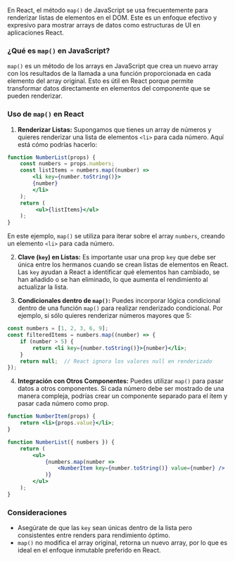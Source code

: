 En React, el método `map()` de JavaScript se usa frecuentemente para renderizar listas de elementos en el DOM. Este es un enfoque efectivo y expresivo para mostrar arrays de datos como estructuras de UI en aplicaciones React.

### ¿Qué es `map()` en JavaScript?

`map()` es un método de los arrays en JavaScript que crea un nuevo array con los resultados de la llamada a una función proporcionada en cada elemento del array original. Esto es útil en React porque permite transformar datos directamente en elementos del componente que se pueden renderizar.

### Uso de `map()` en React

1. **Renderizar Listas:** Supongamos que tienes un array de números y quieres renderizar una lista de elementos `<li>` para cada número. Aquí está cómo podrías hacerlo:

``` jsx
function NumberList(props) {
	const numbers = props.numbers;
	const listItems = numbers.map((number) =>     
		<li key={number.toString()}>
		{number}
		</li>
	);
	return (
	     <ul>{listItems}</ul>
	); 
}
```

En este ejemplo, `map()` se utiliza para iterar sobre el array `numbers`, creando un elemento `<li>` para cada número.
    
2.  **Clave (`key`) en Listas:** Es importante usar una prop `key` que debe ser única entre los hermanos cuando se crean listas de elementos en React. Las `key` ayudan a React a identificar qué elementos han cambiado, se han añadido o se han eliminado, lo que aumenta el rendimiento al actualizar la lista.
    
3. **Condicionales dentro de `map()`:** Puedes incorporar lógica condicional dentro de una función `map()` para realizar renderizado condicional. Por ejemplo, si sólo quieres renderizar números mayores que 5:

``` jsx
const numbers = [1, 2, 3, 6, 9]; 
const filteredItems = numbers.map((number) => {
	if (number > 5) {
		return <li key={number.toString()}>{number}</li>;
	}
	return null;  // React ignora los valores null en renderizado 
});
```
    
4. **Integración con Otros Componentes:** Puedes utilizar `map()` para pasar datos a otros componentes. Si cada número debe ser mostrado de una manera compleja, podrías crear un componente separado para el ítem y pasar cada número como prop.

``` jsx
function NumberItem(props) {
	return <li>{props.value}</li>;
}

function NumberList({ numbers }) {
	return (
		<ul>
			{numbers.map(number =>
				<NumberItem key={number.toString()} value={number} />
			)}
		</ul>
	);
}
```

### Consideraciones

- Asegúrate de que las `key` sean únicas dentro de la lista pero consistentes entre renders para rendimiento óptimo.
- `map()` no modifica el array original, retorna un nuevo array, por lo que es ideal en el enfoque inmutable preferido en React.